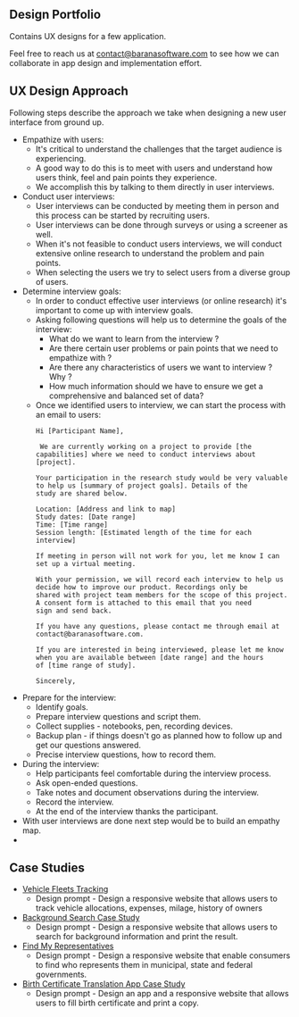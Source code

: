 ## Design Portfolio
Contains UX designs for a few application. 

Feel free to reach us at contact@baranasoftware.com to see how we can collaborate in app design and implementation effort.

## UX Design Approach 
Following steps describe the approach we take when designing a new user interface from ground up. 

* Empathize with users:
  * It's critical to understand the challenges that the target audience is experiencing.
  * A good way to do this is to meet with users and understand how users think, feel and pain points they experience.
  * We accomplish this by talking to them directly in user interviews.
* Conduct user interviews: 
  * User interviews can be conducted by meeting them in person and this process can be started by recruiting users.
  * User interviews can be done through surveys or using a screener as well.
  * When it's not feasible to conduct users interviews, we will conduct extensive online research to understand the problem and pain points.
  * When selecting the users we try to select users from a diverse group of users.
* Determine interview goals:
  * In order to conduct effective user interviews (or online research) it's important to come up with interview goals.
  * Asking following questions will help us to determine the goals of the interview:
    * What do we want to learn from the interview ?
    * Are there certain user problems or pain points that we need to empathize with ?
    * Are there any characteristics of users we want to interview ? Why ?
    * How much information should we have to ensure we get a comprehensive and balanced set of data?
  * Once we identified users to interview, we can start the process with an email to users:
    ```
    Hi [Participant Name],
    
     We are currently working on a project to provide [the capabilities] where we need to conduct interviews about [project].
    
    Your participation in the research study would be very valuable to help us [summary of project goals]. Details of the 
    study are shared below. 
    
    Location: [Address and link to map]
    Study dates: [Date range]
    Time: [Time range]
    Session length: [Estimated length of the time for each interview]
    
    If meeting in person will not work for you, let me know I can set up a virtual meeting.
    
    With your permission, we will record each interview to help us decide how to improve our product. Recordings only be
    shared with project team members for the scope of this project. A consent form is attached to this email that you need 
    sign and send back.
    
    If you have any questions, please contact me through email at contact@baranasoftware.com.
    
    If you are interested in being interviewed, please let me know when you are available between [date range] and the hours
    of [time range of study].  
    
    Sincerely,
    ```
* Prepare for the interview:
  * Identify goals.
  * Prepare interview questions and script them.
  * Collect supplies - notebooks, pen, recording devices.
  * Backup plan - if things doesn't go as planned how to follow up and get our questions answered.
  * Precise interview questions, how to record them.
* During the interview:
  * Help participants feel comfortable during the interview process.
  * Ask open-ended questions.
  * Take notes and document observations during the interview.
  * Record the interview.
  * At the end of the interview thanks the participant.
* With user interviews are done next step would be to build an empathy map.
* 

## Case Studies
* [Vehicle Fleets Tracking](https://docs.google.com/presentation/d/15Z4t3sXa_jjBE9ylah8sTdToInDQFh7iFST9DZg-9KE/edit?usp=sharing)
  * Design prompt - Design a responsive website that allows users to track vehicle allocations, expenses, milage, history of owners  
* [Background Search Case Study](https://docs.google.com/presentation/d/1wAohU6DRIVGPL5LaEEunfqJrS3oBZ0QqPZdL44qd168/edit?usp=sharing)
  * Design prompt - Design a responsive website that allows users to search for background information and print the result.
* [Find My Representatives](https://docs.google.com/presentation/d/1ehYCuXHl5pIdisBr7DwN0e6v6tkqKhf_fsdsHSAxUts/edit?usp=sharing)
  * Design prompt - Design a responsive website that enable consumers to find who represents them in municipal, state and federal governments. 
* [Birth Certificate Translation App Case Study](https://docs.google.com/presentation/d/1kfoEndjU3u0gQ0TQVGvcj_E6ePq-Ab2tD8ICUJt4Lok/edit?usp=sharing)
  * Design prompt - Design an app and a responsive website that allows users to fill birth certificate and print a copy.
